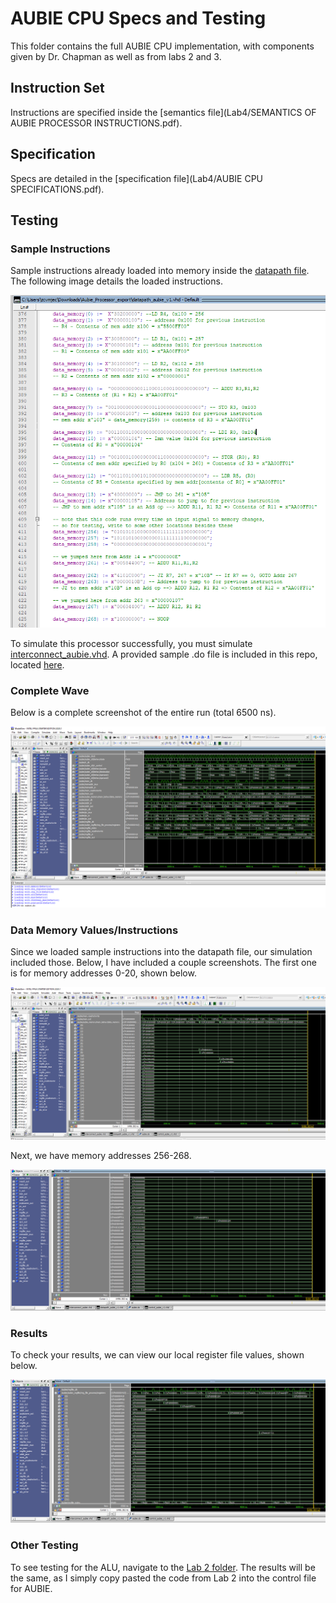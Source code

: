 # AUBIE CPU Specs and Testing
This folder contains the full AUBIE CPU implementation, with components given by Dr. Chapman as well as from labs 2 and 3.

## Instruction Set
Instructions are specified inside the [semantics file](Lab4/SEMANTICS OF AUBIE PROCESSOR INSTRUCTIONS.pdf).

## Specification
Specs are detailed in the [specification file](Lab4/AUBIE CPU SPECIFICATIONS.pdf).

## Testing
### Sample Instructions
Sample instructions already loaded into memory inside the [datapath file](Lab4/datapath_aubie_v1.vhd). The following image details the loaded instructions.

![sample instructions](https://github.com/jcwynar/COMP4300/blob/main/Lab4/TestingScreenshots/DataMemoryValues.PNG)

To simulate this processor successfully, you must simulate [interconnect_aubie.vhd](Lab4/interconnect_aubie.vhd).
A provided sample .do file is included in this repo, located [here](aubie.do).

### Complete Wave
Below is a complete screenshot of the entire run (total 6500 ns).

![complete wave](https://github.com/jcwynar/COMP4300/blob/main/Lab4/TestingScreenshots/CompleteWave(t0-t6500).PNG)

### Data Memory Values/Instructions
Since we loaded sample instructions into the datapath file, our simulation included those. Below, I have included a couple screenshots.
The first one is for memory addresses 0-20, shown below.

![0-20](https://github.com/jcwynar/COMP4300/blob/main/Lab4/TestingScreenshots/DataMemoryAddresses(0-20).PNG)

Next, we have memory addresses 256-268.

![256-268](https://github.com/jcwynar/COMP4300/blob/main/Lab4/TestingScreenshots/DataMemoryAddresses(256-268).PNG)

### Results
To check your results, we can view our local register file values, shown below.

![reg file values](https://github.com/jcwynar/COMP4300/blob/main/Lab4/TestingScreenshots/RegFileValues.PNG)

### Other Testing
To see testing for the ALU, navigate to the [Lab 2 folder](Lab2). The results will be the same, as I simply copy pasted
the code from Lab 2 into the control file for AUBIE.
